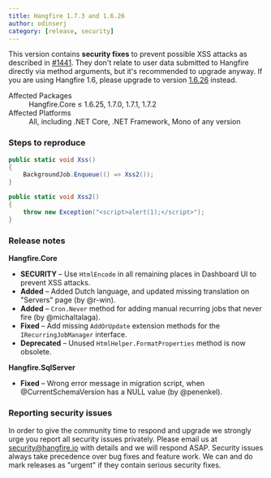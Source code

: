```yaml
---
title: Hangfire 1.7.3 and 1.6.26
author: odinserj
category: [release, security]
---
```


This version contains **security fixes** to prevent possible XSS attacks as described in [#1441](https://github.com/HangfireIO/Hangfire/issues/1441). They don't relate to user data submitted to Hangfire directly via method arguments, but it's recommended to upgrade anyway. If you are using Hangfire 1.6, please upgrade to version [1.6.26](https://github.com/HangfireIO/Hangfire/releases/tag/v1.6.26) instead.

<dl>
<dt>Affected Packages</dt><dd>Hangfire.Core &le; 1.6.25, 1.7.0, 1.7.1, 1.7.2</dd>
<dt>Affected Platforms</dt><dd>All, including .NET Core, .NET Framework, Mono of any version</dd>
</dl>

### Steps to reproduce

```csharp
public static void Xss()
{
    BackgroundJob.Enqueue(() => Xss2());
}

public static void Xss2()
{
    throw new Exception("<script>alert(1);</script>");
}
```

### Release notes

**Hangfire.Core**

* **SECURITY** – Use `HtmlEncode` in all remaining places in Dashboard UI to prevent XSS attacks.
* **Added** – Added Dutch language, and updated missing translation on "Servers" page (by @r-win).
* **Added** – `Cron.Never` method for adding manual recurring jobs that never fire (by @michaltalaga).
* **Fixed** – Add missing `AddOrUpdate` extension methods for the `IRecurringJobManager` interface.
* **Deprecated** – Unused `HtmlHelper.FormatProperties` method is now obsolete.

**Hangfire.SqlServer**

* **Fixed** – Wrong error message in migration script, when @CurrentSchemaVersion has a NULL value (by @penenkel).

### Reporting security issues 

In order to give the community time to respond and upgrade we strongly urge you report all security issues privately. Please email us at [security@hangfire.io](security@hangfire.io) with details and we will respond ASAP. Security issues always take precedence over bug fixes and feature work. We can and do mark releases as "urgent" if they contain serious security fixes. 
